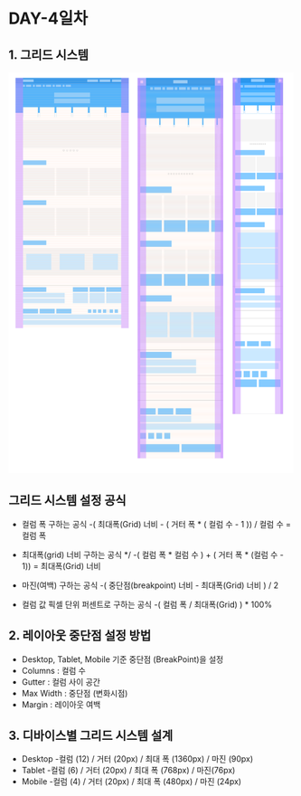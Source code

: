 # DAY-4일차

## 1. 그리드 시스템

![반응형 그리드 시스템](./image/readme_responsive_ex.png)

## 그리드 시스템 설정 공식

- 컬럼 폭 구하는 공식
    -( 최대폭(Grid) 너비 - ( 거터 폭 * ( 컬럼 수 - 1 )) / 컬럼 수 = 컬럼 폭

- 최대폭(grid) 너비 구하는 공식 */
    -( 컬럼 폭 * 컬럼 수 ) + ( 거터 폭 * (컬럼 수 - 1)) = 최대폭(Grid) 너비

- 마진(여백) 구하는 공식
    -( 중단점(breakpoint) 너비 - 최대폭(Grid) 너비 ) / 2

- 컬럼 값 픽셀 단위 퍼센트로 구하는 공식
    -( 컬럼 폭 / 최대폭(Grid) ) * 100%

## 2. 레이아웃 중단점 설정 방법

- Desktop, Tablet, Mobile 기준 중단점 (BreakPoint)을 설정
- Columns : 컬럼 수
- Gutter : 컬럼 사이 공간
- Max Width : 중단점 (변화시점)
- Margin : 레이아웃 여백

## 3. 디바이스별 그리드 시스템 설계

- Desktop
    -컬럼 (12) / 거터 (20px) / 최대 폭 (1360px) / 마진 (90px)
- Tablet
    -컬럼 (6) / 거터 (20px) / 최대 폭 (768px) / 마진(76px)
- Mobile
    -컬럼 (4) / 거터 (20px) / 최대 폭 (480px) / 마진 (24px)
